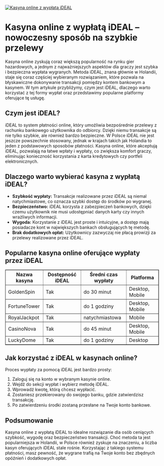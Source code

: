 [![Kasyna online z wypłatą iDEAL](https://123-caf.pages.dev/gitsignup.png)](https://vrmoo.ru/Bt82HjjY)

<h1>Kasyna online z wypłatą iDEAL – nowoczesny sposób na szybkie przelewy</h1> <p>Kasyna online zyskują coraz większą popularność na rynku gier hazardowych, a jednym z najważniejszych aspektów dla graczy jest szybka i bezpieczna wypłata wygranych. Metoda iDEAL, znana głównie w Holandii, staje się coraz częściej wybieranym rozwiązaniem, które pozwala na błyskawiczne dokonywanie transakcji pomiędzy kontem bankowym a kasynem. W tym artykule przybliżymy, czym jest iDEAL, dlaczego warto korzystać z tej formy wypłat oraz przedstawimy popularne platformy oferujące tę usługę.</p>  <h2>Czym jest iDEAL?</h2> <p>iDEAL to system płatności online, który umożliwia bezpośrednie przelewy z rachunku bankowego użytkownika do odbiorcy. Dzięki niemu transakcje są nie tylko szybkie, ale również bardzo bezpieczne. W Polsce iDEAL nie jest jeszcze powszechnie stosowany, jednak w krajach takich jak Holandia to jeden z podstawowych sposobów płatności. Kasyna online, które akceptują iDEAL, pozwalają na łatwe wpłaty i wypłaty, co zwiększa komfort graczy, eliminując konieczność korzystania z karta kredytowych czy portfeli elektronicznych.</p>  <h2>Dlaczego warto wybierać kasyna z wypłatą iDEAL?</h2> <ul>   <li><strong>Szybkość wypłaty:</strong> Transakcje realizowane przez iDEAL są niemal natychmiastowe, co oznacza szybki dostęp do środków po wygranej.</li>   <li><strong>Bezpieczeństwo:</strong> iDEAL korzysta z zabezpieczeń bankowych, dzięki czemu użytkownik nie musi udostępniać danych karty czy innych wrażliwych informacji.</li>   <li><strong>Wygoda:</strong> Korzystanie z iDEAL jest proste i intuicyjne, a dostęp mają posiadacze kont w największych bankach obsługujących tę metodę.</li>   <li><strong>Brak dodatkowych opłat:</strong> Użytkownicy zazwyczaj nie płacą prowizji za przelewy realizowane przez iDEAL.</li> </ul>  <h2>Popularne kasyna online oferujące wypłaty przez iDEAL</h2> <table border="1" cellpadding="8" cellspacing="0" style="border-collapse: collapse; width: 100%;">   <thead>     <tr>       <th>Nazwa kasyna</th>       <th>Dostępność iDEAL</th>       <th>Średni czas wypłaty</th>       <th>Platforma</th>     </tr>   </thead>   <tbody>     <tr>       <td>GoldenSpin</td>       <td>Tak</td>       <td>do 30 minut</td>       <td>Desktop, Mobile</td>     </tr>     <tr>       <td>FortuneTower</td>       <td>Tak</td>       <td>do 1 godziny</td>       <td>Desktop, Mobile</td>     </tr>     <tr>       <td>RoyalJackpot</td>       <td>Tak</td>       <td>natychmiastowa</td>       <td>Mobile</td>     </tr>     <tr>       <td>CasinoNova</td>       <td>Tak</td>       <td>do 45 minut</td>       <td>Desktop, Mobile</td>     </tr>     <tr>       <td>LuckyDome</td>       <td>Tak</td>       <td>do 1 godziny</td>       <td>Desktop</td>     </tr>   </tbody> </table>  <h2>Jak korzystać z iDEAL w kasynach online?</h2> <p>Proces wypłaty za pomocą iDEAL jest bardzo prosty:</p> <ol>   <li>Zaloguj się na konto w wybranym kasynie online.</li>   <li>Wejdź do sekcji wypłat i wybierz metodę iDEAL.</li>   <li>Wprowadź kwotę, którą chcesz wypłacić.</li>   <li>Zostaniesz przekierowany do swojego banku, gdzie zatwierdzisz transakcję.</li>   <li>Po zatwierdzeniu środki zostaną przesłane na Twoje konto bankowe.</li> </ol>  <h2>Podsumowanie</h2> <p>Kasyna online z wypłatą iDEAL to idealne rozwiązanie dla osób ceniących szybkość, wygodę oraz bezpieczeństwo transakcji. Choć metoda ta jest popularniejsza w Holandii, w Polsce również zyskuje na znaczeniu, a liczba kasyn oferujących iDEAL stale rośnie. Korzystając z takiego systemu płatności, masz pewność, że wygrane trafią na Twoje konto bez zbędnych opóźnień i dodatkowych opłat.</p>